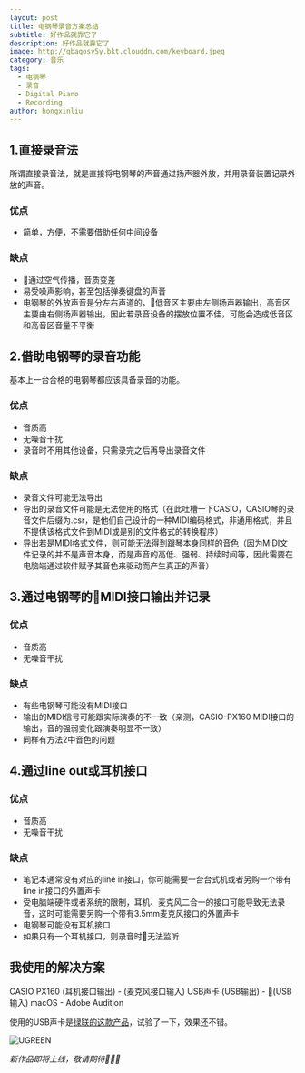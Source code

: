 ```yaml
---
layout: post
title: 电钢琴录音方案总结
subtitle: 好作品就靠它了
description: 好作品就靠它了
image: http://qbaqosy5y.bkt.clouddn.com/keyboard.jpeg
category: 音乐
tags: 
  - 电钢琴
  - 录音
  - Digital Piano
  - Recording
author: hongxinliu
---
```


## 1.直接录音法
所谓直接录音法，就是直接将电钢琴的声音通过扬声器外放，并用录音装置记录外放的声音。

### 优点
* 简单，方便，不需要借助任何中间设备

### 缺点
* 通过空气传播，音质变差
* 易受噪声影响，甚至包括弹奏键盘的声音
* 电钢琴的外放声音是分左右声道的，低音区主要由左侧扬声器输出，高音区主要由右侧扬声器输出，因此若录音设备的摆放位置不佳，可能会造成低音区和高音区音量不平衡


## 2.借助电钢琴的录音功能
基本上一台合格的电钢琴都应该具备录音的功能。

### 优点
* 音质高
* 无噪音干扰
* 录音时不用其他设备，只需录完之后再导出录音文件

### 缺点
* 录音文件可能无法导出
* 导出的录音文件可能是无法使用的格式（在此吐槽一下CASIO，CASIO琴的录音文件后缀为.csr，是他们自己设计的一种MIDI编码格式，非通用格式，并且不提供该格式文件到MIDI或是别的文件格式的转换程序）
* 导出若是MIDI格式文件，则可能无法得到跟琴本身同样的音色（因为MIDI文件记录的并不是声音本身，而是声音的高低、强弱、持续时间等，因此需要在电脑端通过软件赋予其音色来驱动而产生真正的声音）


## 3.通过电钢琴的MIDI接口输出并记录

### 优点
* 音质高
* 无噪音干扰

### 缺点
* 有些电钢琴可能没有MIDI接口
* 输出的MIDI信号可能跟实际演奏的不一致（亲测，CASIO-PX160 MIDI接口的输出，音的强弱变化跟演奏明显不一致）
* 同样有方法2中音色的问题


## 4.通过line out或耳机接口

### 优点
* 音质高
* 无噪音干扰

### 缺点
* 笔记本通常没有对应的line in接口，你可能需要一台台式机或者另购一个带有line in接口的外置声卡
* 受电脑端硬件或者系统的限制，耳机、麦克风二合一的接口可能导致无法录音，这时可能需要另购一个带有3.5mm麦克风接口的外置声卡
* 电钢琴可能没有耳机接口
* 如果只有一个耳机接口，则录音时无法监听


## 我使用的解决方案
CASIO PX160 (耳机接口输出) - (麦克风接口输入) USB声卡 (USB输出) - (USB输入) macOS - Adobe Audition

使用的USB声卡是[绿联的这款产品](https://item.jd.com/1804882.html)，试验了一下，效果还不错。

![UGREEN](http://qbaqosy5y.bkt.clouddn.com/UGREEN-USB-SC.png)

*新作品即将上线，敬请期待🤪🤪🤪*
